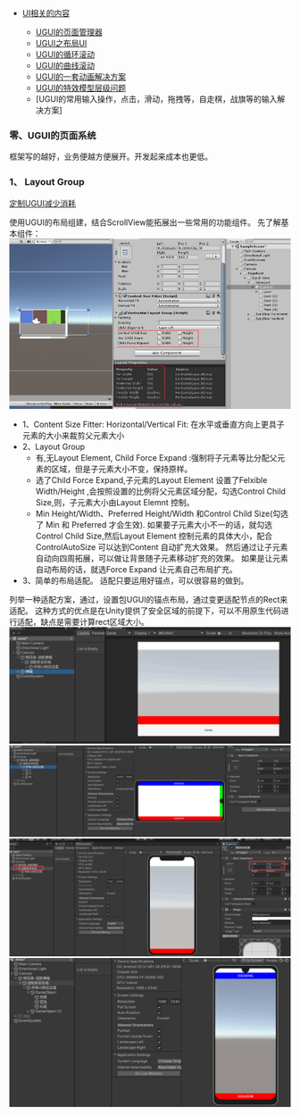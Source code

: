 
* [UI相关的内容]()

    * [UGUI的页面管理器](#000)
    * [UGUI之布局UI](#001)
    * [UGUI的循环滚动](#001)
    * [UGUI的曲线滚动](#)
    * [UGUI的一套动画解决方案]()
    * [UGUI的特效模型层级问题](#00)
    * [UGUI的常用输入操作，点击，滑动，拖拽等，自走棋，战旗等的输入解决方案]
  
<h3 id= "000">零、UGUI的页面系统 </h3>    
    框架写的越好，业务便越方便展开。开发起来成本也更低。

<h3 id="001">1、 Layout Group </h3>

[定制UGUI减少消耗](https://www.jianshu.com/p/3edce67cb473)

使用UGUI的布局组建，结合ScrollView能拓展出一些常用的功能组件。
先了解基本组件：
![](Media/LayoutGroup.png)
- 1、Content Size Fitter:
    Horizontal/Vertical Fit:
    在水平或垂直方向上更具子元素的大小来裁剪父元素大小
- 2、Layout Group
    * 有,无Layout Element, Child Force Expand :强制将子元素等比分配父元素的区域，但是子元素大小不变，保持原样。
    * 选了Child Force Expand,子元素的Layout Element 设置了Felxible Width/Height ,会按照设置的比例将父元素区域分配，勾选Control Child Size,则，子元素大小由Layout Elemnt 控制。
    * Min Height/Width、Preferred Height/Width 和Control Child Size(勾选了 Min 和 Preferred 才会生效). 
  如果要子元素大小不一的话，就勾选Control Child Size,然后Layout Element 控制元素的具体大小，配合ControlAutoSize 可以达到Content 自动扩充大效果。 然后通过让子元素自动向四周拓展，可以做让背景随子元素移动扩充的效果。 如果是让元素自动布局的话，就选Force Expand 让元素自己布局扩充。
- 3、简单的布局适配。
   适配只要运用好锚点，可以很容易的做到。

列举一种适配方案，通过，设置包UGUI的锚点布局，通过变更适配节点的Rect来适配。 这种方式的优点是在Unity提供了安全区域的前提下，可以不用原生代码进行适配，缺点是需要计算rect区域大小。
![](Media/shipei1.png)
![](Media/shipei2.png)
![](Media/shipei3.png)
![](Media/shipei4.png)